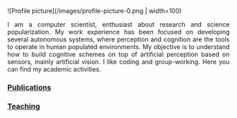 ![Profile picture](/images/profile-picture-0.png | width=100)

<div style="text-align: justify">
I am a computer scientist, enthusiast about research and science popularization. My work experience has been focused on developing several autonomous systems, where perception and cognition are the tools to operate in human populated environments. My objective is to understand how to build cognitive schemes on top of artificial perception based on sensors, mainly artificial vision. I like coding and group-working. Here you can find my academic activities.
</div>

### [Publications](https://scholar.google.es/citations?user=_1wx6NoAAAAJ&hl=en&oi=ao)
### [Teaching](teaching.md)
